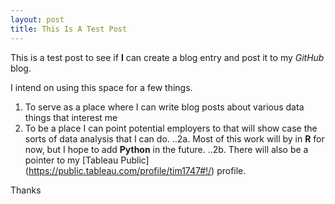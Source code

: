 ```yaml
---
layout: post
title: This Is A Test Post
---
```


This is a test post to see if **I** can create a blog entry and post it to my *GitHub* blog.

I intend on using this space for a few things.

1. To serve as a place where I can write blog posts about various data things that interest me
2. To be a place I can point potential employers to that will show case the sorts of data analysis that I can do.
..2a. Most of this work will by in **R** for now, but I hope to add **Python** in the future.
..2b. There will also be a pointer to my [Tableau Public] (https://public.tableau.com/profile/tim1747#!/) profile.

Thanks